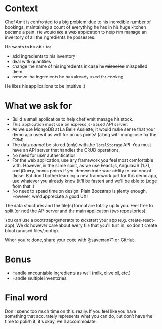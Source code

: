 # Context

Chef Amit is confronted to a big problem: due to his incredible number of bookings, maintaining a count of everything he has in his huge kitchen became a pain.
He would like a web application to help him manage an inventory of all the ingredients he possesses.

He wants to be able to:

* add ingredients to his inventory
* deal with quantities
* change the name of his ingredients in case he ~~mispelled~~ misspelled them
* remove the ingredients he has already used for cooking

He likes his applications to be intuitive :)

# What we ask for

* Build a small application to help chef Amit manage his stock.
* This application must use an express.js-based API server.
* As we use MongoDB at La Belle Assiette, it would make sense that your demo app uses it as well for bonus points! (along with mongoose for the ORM).
* The data _cannot_ be stored (only) with the `localStorage` API. You must have an API server that handles the CRUD operations.
* No need for user authentication.
* For the web application, use any framework you feel most comfortable with. However, in the same spirit, as we use React.js, AngularJS (1.X), and jQuery, bonus points if you demonstrate your ability to use one of those. But don't bother learning a new framework just for this demo app, use whatever you already know (it'll be faster) and we'll be able to judge from that :)
* No need to spend time on design. Plain Bootstrap is plenty enough. However, we'd appreciate a good UX!

The data structures and the file(s) format are totally up to you. Feel free to split (or not) the API server and the main application (two repositories).

You can use a bootstrap/generator to kickstart your app (e.g. create-react-app). We do however care about every file that you'll turn in, so don't create bloat (unused files/config).

When you're done, share your code with @saveman71 on GitHub.

# Bonus

* Handle uncountable ingredients as well (milk, olive oil, etc.)
* Handle multiple inventories

# Final word

Don't spend too much time on this, really. If you feel like you have something that accurately represents what you can do, but don't have the time to polish it, it's okay, we'll accommodate.
